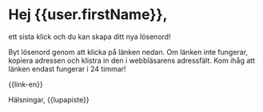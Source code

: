 # Hej {{user.firstName}},

ett sista klick och du kan skapa ditt nya l&ouml;senord! 

Byt l&ouml;senord genom att klicka p&aring; l&auml;nken nedan. Om l&auml;nken inte fungerar, kopiera adressen och klistra in den i webbl&auml;sarens adressf&auml;lt. Kom ih&aring;g att l&auml;nken endast fungerar i 24 timmar!

{{link-en}}

H&auml;lsningar,
{{lupapiste}}